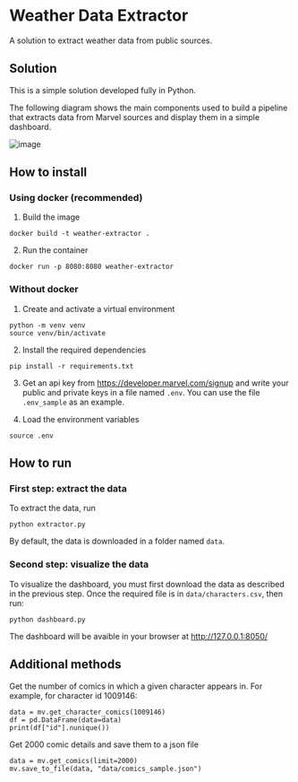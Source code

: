 # Weather Data Extractor
A solution to extract weather data from public sources.

## Solution

This is a simple solution developed fully in Python.

The following diagram shows the main components used to build a pipeline that extracts data from Marvel sources and display them in a simple dashboard.

![image](docs/MarvelProject.drawio.png)

## How to install

### Using docker (recommended)

1. Build the image

```
docker build -t weather-extractor .
```

2. Run the container

```
docker run -p 8080:8080 weather-extractor
```


### Without docker

1. Create and activate a virtual environment

```
python -m venv venv
source venv/bin/activate
```

2. Install the required dependencies 

```
pip install -r requirements.txt
```

3. Get an api key from https://developer.marvel.com/signup and write your public and private keys in a file named `.env`. You can use the file `.env_sample` as an example.

4. Load the environment variables 

```
source .env
```

## How to run

### First step: extract the data

To extract the data, run

```
python extractor.py
```

By default, the data is downloaded in a folder named `data`.

### Second step: visualize the data

To visualize the dashboard, you must first download the data as described in the previous step. Once the required file is in `data/characters.csv`, then run:

```
python dashboard.py
```

The dashboard will be avaible in your browser at http://127.0.0.1:8050/

## Additional methods
    
Get the number of comics in which a given character appears in. For example, for character id 1009146:
```    
data = mv.get_character_comics(1009146)
df = pd.DataFrame(data=data)
print(df["id"].nunique())
```

Get 2000 comic details and save them to a json file

```
data = mv.get_comics(limit=2000)
mv.save_to_file(data, "data/comics_sample.json")
```